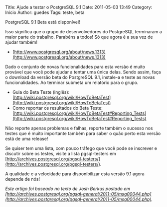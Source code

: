 Title: Ajude a testar o PostgreSQL 9.1
Date: 2011-05-03 13:49
Category: Início
Author: guedes
Tags: teste, beta

PostgreSQL 9.1 Beta está disponível!

Isso significa que o grupo de desenvolvedores do PostgreSQL terminaram a maior parte do trabalho. Parabéns a todos! Só que agora é a sua vez de ajudar também!

- [http://www.postgresql.org/about/news.1313](http://www.postgresql.org/about/news.1313)

Dado o conjunto de novas funcionalidades para esta versão é muito provável que você pode ajudar a tentar uma única delas. Sendo assim, faça o download da versão beta do PostgreSQL 9.1, instale-a e teste as novas funcionalidades. Ao terminar submeta um relatório para o grupo.

- Guia do Beta Teste (inglês): [http://wiki.postgresql.org/wiki/HowToBetaTest](http://wiki.postgresql.org/wiki/HowToBetaTest)
- Como reportar os resultados do Beta Teste: [http://wiki.postgresql.org/wiki/HowToBetaTest#Reporting_Tests](http://wiki.postgresql.org/wiki/HowToBetaTest#Reporting_Tests)

Não reporte apenas problemas e falhas, reporte também o sucesso nos testes que é muito importante também para saber o quão perto esta versão está de uma release!

Se quiser tem uma lista, com pouco tráfego que você pode se inscrever e discutir sobre os testes, visite a lista pgsql-testers em [http://archives.postgresql.org/pgsql-testers/](http://archives.postgresql.org/pgsql-testers/).

A qualidade e a velocidade para disponibilizar esta versão 9.1 agora depende de nós!

*Este artigo foi baseado no texto de Josh Berkus postado em [http://archives.postgresql.org/pgsql-general/2011-05/msg00044.php](http://archives.postgresql.org/pgsql-general/2011-05/msg00044.php).*
